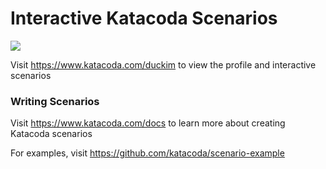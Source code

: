 # Interactive Katacoda Scenarios

[![](http://shields.katacoda.com/katacoda/duckim/count.svg)](https://www.katacoda.com/duckim "Get your profile on Katacoda.com")

Visit https://www.katacoda.com/duckim to view the profile and interactive scenarios

### Writing Scenarios
Visit https://www.katacoda.com/docs to learn more about creating Katacoda scenarios

For examples, visit https://github.com/katacoda/scenario-example
